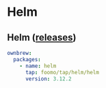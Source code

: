 # Helm


## Helm ([releases](https://github.com/helm/helm/releases))

```yaml
ownbrew:
  packages:
    - name: helm
      tap: foomo/tap/helm/helm
      version: 3.12.2
```
